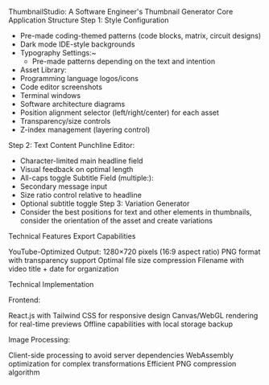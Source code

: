 ThumbnailStudio: A Software Engineer's Thumbnail Generator
Core Application Structure
Step 1: Style Configuration
- Pre-made coding-themed patterns (code blocks, matrix, circuit designs)
- Dark mode IDE-style backgrounds
- Typography Settings:~
  - Pre-made patterns depending on the text and intention
- Asset Library:
- Programming language logos/icons
- Code editor screenshots
- Terminal windows
- Software architecture diagrams
- Position alignment selector (left/right/center) for each asset
- Transparency/size controls
- Z-index management (layering control)

Step 2: Text Content
Punchline Editor:
- Character-limited main headline field
- Visual feedback on optimal length
- All-caps toggle
Subtitle Field (multiple:):
- Secondary message input
- Size ratio control relative to headline
- Optional subtitle toggle
Step 3: Variation Generator
- Consider the best positions for text and other elements in thumbnails, consider the orientation of the asset and create variations


Technical Features
Export Capabilities

YouTube-Optimized Output:
1280×720 pixels (16:9 aspect ratio)
PNG format with transparency support
Optimal file size compression
Filename with video title + date for organization


Technical Implementation

Frontend:

React.js with Tailwind CSS for responsive design
Canvas/WebGL rendering for real-time previews
Offline capabilities with local storage backup


Image Processing:

Client-side processing to avoid server dependencies
WebAssembly optimization for complex transformations
Efficient PNG compression algorithm

